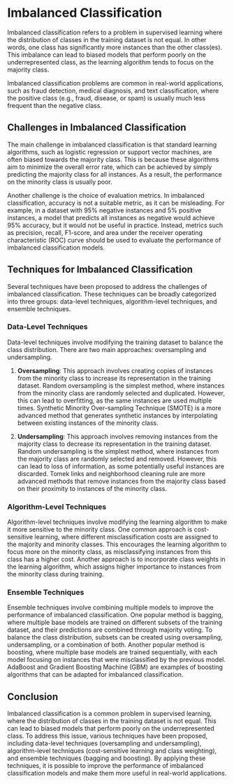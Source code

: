 # Imbalanced Classification

Imbalanced classification refers to a problem in supervised learning where the distribution of classes in the training dataset is not equal. In other words, one class has significantly more instances than the other class(es). This imbalance can lead to biased models that perform poorly on the underrepresented class, as the learning algorithm tends to focus on the majority class.

Imbalanced classification problems are common in real-world applications, such as fraud detection, medical diagnosis, and text classification, where the positive class (e.g., fraud, disease, or spam) is usually much less frequent than the negative class.

## Challenges in Imbalanced Classification

The main challenge in imbalanced classification is that standard learning algorithms, such as logistic regression or support vector machines, are often biased towards the majority class. This is because these algorithms aim to minimize the overall error rate, which can be achieved by simply predicting the majority class for all instances. As a result, the performance on the minority class is usually poor.

Another challenge is the choice of evaluation metrics. In imbalanced classification, accuracy is not a suitable metric, as it can be misleading. For example, in a dataset with 95% negative instances and 5% positive instances, a model that predicts all instances as negative would achieve 95% accuracy, but it would not be useful in practice. Instead, metrics such as precision, recall, F1-score, and area under the receiver operating characteristic (ROC) curve should be used to evaluate the performance of imbalanced classification models.

## Techniques for Imbalanced Classification

Several techniques have been proposed to address the challenges of imbalanced classification. These techniques can be broadly categorized into three groups: data-level techniques, algorithm-level techniques, and ensemble techniques.

### Data-Level Techniques

Data-level techniques involve modifying the training dataset to balance the class distribution. There are two main approaches: oversampling and undersampling.

1. **Oversampling**: This approach involves creating copies of instances from the minority class to increase its representation in the training dataset. Random oversampling is the simplest method, where instances from the minority class are randomly selected and duplicated. However, this can lead to overfitting, as the same instances are used multiple times. Synthetic Minority Over-sampling Technique (SMOTE) is a more advanced method that generates synthetic instances by interpolating between existing instances of the minority class.

2. **Undersampling**: This approach involves removing instances from the majority class to decrease its representation in the training dataset. Random undersampling is the simplest method, where instances from the majority class are randomly selected and removed. However, this can lead to loss of information, as some potentially useful instances are discarded. Tomek links and neighborhood cleaning rule are more advanced methods that remove instances from the majority class based on their proximity to instances of the minority class.

### Algorithm-Level Techniques

Algorithm-level techniques involve modifying the learning algorithm to make it more sensitive to the minority class. One common approach is cost-sensitive learning, where different misclassification costs are assigned to the majority and minority classes. This encourages the learning algorithm to focus more on the minority class, as misclassifying instances from this class has a higher cost. Another approach is to incorporate class weights in the learning algorithm, which assigns higher importance to instances from the minority class during training.

### Ensemble Techniques

Ensemble techniques involve combining multiple models to improve the performance of imbalanced classification. One popular method is bagging, where multiple base models are trained on different subsets of the training dataset, and their predictions are combined through majority voting. To balance the class distribution, subsets can be created using oversampling, undersampling, or a combination of both. Another popular method is boosting, where multiple base models are trained sequentially, with each model focusing on instances that were misclassified by the previous model. AdaBoost and Gradient Boosting Machine (GBM) are examples of boosting algorithms that can be adapted for imbalanced classification.

## Conclusion

Imbalanced classification is a common problem in supervised learning, where the distribution of classes in the training dataset is not equal. This can lead to biased models that perform poorly on the underrepresented class. To address this issue, various techniques have been proposed, including data-level techniques (oversampling and undersampling), algorithm-level techniques (cost-sensitive learning and class weighting), and ensemble techniques (bagging and boosting). By applying these techniques, it is possible to improve the performance of imbalanced classification models and make them more useful in real-world applications.
